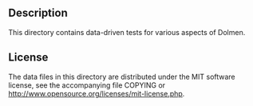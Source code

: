 Description
------------

This directory contains data-driven tests for various aspects of Dolmen.

License
--------

The data files in this directory are distributed under the MIT software
license, see the accompanying file COPYING or
http://www.opensource.org/licenses/mit-license.php.


